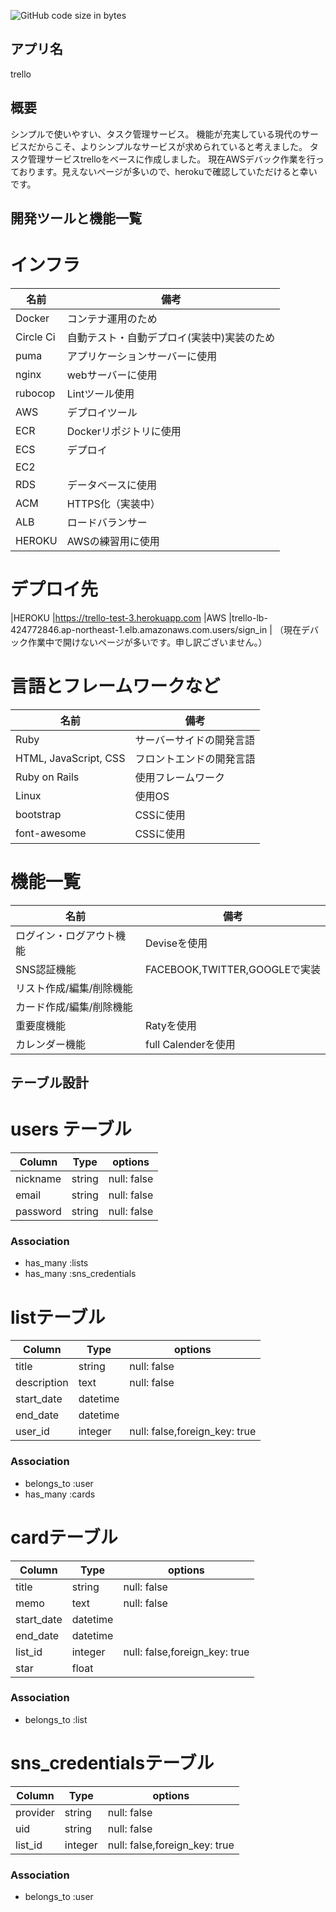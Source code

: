 ![GitHub code size in bytes](https://img.shields.io/github/languages/code-size/taikyunn/trello)

## アプリ名
trello

## 概要
シンプルで使いやすい、タスク管理サービス。
機能が充実している現代のサービスだからこそ、よりシンプルなサービスが求められていると考えました。
タスク管理サービスtrelloをベースに作成しました。
現在AWSデバック作業を行っております。見えないページが多いので、herokuで確認していただけると幸いです。

## 開発ツールと機能一覧

# インフラ
|名前       |備考                                         |
|-----------|---------------------------------------------|
|Docker     |コンテナ運用のため                           |
|Circle Ci  |自動テスト・自動デプロイ(実装中)実装のため   |
|puma       |アプリケーションサーバーに使用               |
|nginx      |webサーバーに使用                            |
|rubocop    |Lintツール使用                               |
|AWS        |デプロイツール                               |
|ECR        |Dockerリポジトリに使用                       |
|ECS        |デプロイ                                     |
|EC2        |                                             |
|RDS        |データベースに使用                           |
|ACM        |HTTPS化（実装中）                            |
|ALB        |ロードバランサー                             |
|HEROKU     |AWSの練習用に使用                            |

# デプロイ先
|HEROKU |https://trello-test-3.herokuapp.com
|AWS    |trello-lb-424772846.ap-northeast-1.elb.amazonaws.com.users/sign_in                      |
（現在デバック作業中で開けないページが多いです。申し訳ございません。）

# 言語とフレームワークなど

|名前                   |備考                             |
|-----------------------|---------------------------------|
|Ruby                   |サーバーサイドの開発言語         |
|HTML, JavaScript, CSS  |フロントエンドの開発言語         |
|Ruby on Rails          |使用フレームワーク               |
|Linux                  |使用OS                           |
|bootstrap              |CSSに使用                        |
|font-awesome           |CSSに使用                        |

# 機能一覧
|名前                     |備考                           |
|-------------------------|-------------------------------|
|ログイン・ログアウト機能 |Deviseを使用                   |
|SNS認証機能              |FACEBOOK,TWITTER,GOOGLEで実装  |
|リスト作成/編集/削除機能 |                               |
|カード作成/編集/削除機能 |                               |
|重要度機能               |Ratyを使用                     |
|カレンダー機能           |full Calenderを使用            |


## テーブル設計

# users テーブル

|Column               |Type        |options               |
|---------------------|------------|----------------------|
|nickname             |string      |null: false           |
|email                |string      |null: false           |
|password             |string      |null: false           |

### Association

- has_many :lists
- has_many :sns_credentials

# listテーブル

|Column       |Type     |options                         |
|-------------|---------|--------------------------------|
|title        |string   |null: false                     |
|description  |text     |null: false                     |
|start_date   |datetime |                                |
|end_date     |datetime |                                |
|user_id      |integer  |null: false,foreign_key: true   |

### Association

- belongs_to :user
- has_many :cards

# cardテーブル

|Column     |Type     |options                           |
|-----------|---------|----------------------------------|
|title      |string   |null: false                       |
|memo       |text     |null: false                       |
|start_date |datetime |                                  |
|end_date   |datetime |                                  |
|list_id    |integer  |null: false,foreign_key: true     |
|star       |float    |                                  |

### Association
 - belongs_to :list

# sns_credentialsテーブル

|Column   |Type     |options                             |
|---------|---------|------------------------------------|
|provider |string   |null: false                         |
|uid      |string   |null: false                         |
|list_id  |integer  |null: false,foreign_key: true       |

### Association
- belongs_to :user